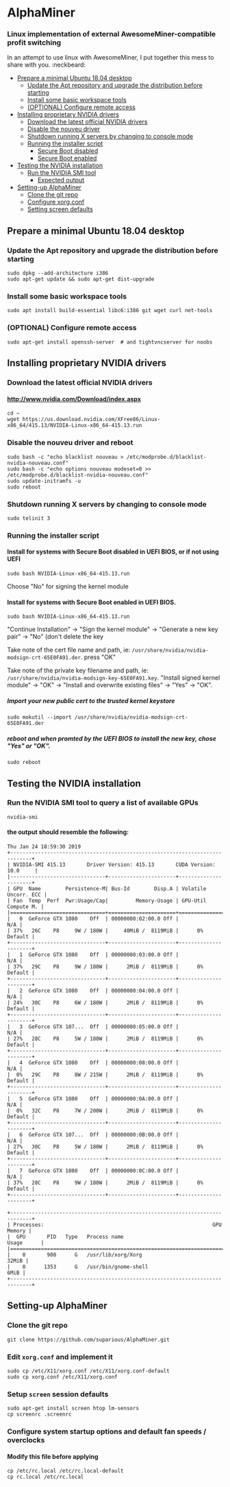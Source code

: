 # AlphaMiner

### Linux implementation of external AwesomeMiner-compatible profit switching

In an attempt to use linux with AwesomeMiner, I put together this mess to share with you. :neckbeard:


- [Prepare a minimal Ubuntu 18.04 desktop](#heading-1)
  * [Update the Apt repository and upgrade the distribution before starting](#sub-heading-1)
  * [Install some basic workspace tools](#sub-heading-2)
  * [(OPTIONAL) Configure remote access](#sub-heading-3)
- [Installing proprietary NVIDIA drivers](#heading-2)
  * [Download the latest official NVIDIA drivers](#sub-heading-1)
  * [Disable the nouveu driver](#sub-heading-2)
  * [Shutdown running X servers by changing to console mode](#sub-heading-3)
  * [Running the installer script](#sub-heading-4)
    + [Secure Boot disabled](#sub-sub-heading-1)
    + [Secure Boot enabled](#sub-sub-heading-2)
- [Testing the NVIDIA installation](#heading-3)
  * [Run the NVIDIA SMI tool](#sub-heading-1)
    + [Expected output](#sub-sub-heading-1)
- [Setting-up AlphaMiner](#heading-4)
  * [Clone the git repo](#sub-heading-1)
  * [Configure xorg.conf](#sub-heading-1)
  * [Setting screen defaults](#sub-heading-1)


## Prepare a minimal Ubuntu 18.04 desktop

### Update the Apt repository and upgrade the distribution before starting
```
sudo dpkg --add-architecture i386
sudo apt-get update && sudo apt-get dist-upgrade
```

### Install some basic workspace tools
```
sudo apt install build-essential libc6:i386 git wget curl net-tools
```

### (OPTIONAL) Configure remote access
```
sudo apt-get install openssh-server  # and tightvncserver for noobs
```

## Installing proprietary NVIDIA drivers 
### Download the latest official NVIDIA drivers
#### http://www.nvidia.com/Download/index.aspx
```
cd ~
wget https://us.download.nvidia.com/XFree86/Linux-x86_64/415.13/NVIDIA-Linux-x86_64-415.13.run
```

### Disable the nouveu driver and reboot
```
sudo bash -c "echo blacklist nouveau > /etc/modprobe.d/blacklist-nvidia-nouveau.conf"
sudo bash -c "echo options nouveau modeset=0 >> /etc/modprobe.d/blacklist-nvidia-nouveau.conf"
sudo update-initramfs -u
sudo reboot
```

### Shutdown running X servers by changing to console mode
```
sudo telinit 3
```
### Running the installer script
#### Install for systems with Secure Boot disabled in UEFI BIOS, or if not using UEFI
```
sudo bash NVIDIA-Linux-x86_64-415.13.run
```
Choose "No" for signing the kernel module

#### Install for systems with Secure Boot enabled in UEFI BIOS.
```
sudo bash NVIDIA-Linux-x86_64-415.13.run
```
"Continue Installation" -> "Sign the kernel module" -> "Generate a new key pair" -> "No" (don't delete the key

Take note of the cert file name and path, ie: `/usr/share/nvidia/nvidia-modsign-crt-65E0FA91.der`.
press "OK"

Take note of the private key filename and path, ie: `/usr/share/nvidia/nvidia-modsign-key-65E0FA91.key`.
"Install signed kernel module" -> "OK" -> "Install and overwrite existing files" -> "Yes" -> "OK".

##### Import your new public cert to the trusted kernel keystore
```
sudo mokutil --import /usr/share/nvidia/nvidia-modsign-crt-65E0FA91.der
```

##### reboot and when promted by the UEFI BIOS to install the new key, chose "Yes" or "OK".
```
sudo reboot

```

## Testing the NVIDIA installation
### Run the NVIDIA SMI tool to query a list of available GPUs
```
nvidia-smi
```
#### the output should resemble the following:
```
Thu Jan 24 18:59:30 2019
+-----------------------------------------------------------------------------+
| NVIDIA-SMI 415.13       Driver Version: 415.13       CUDA Version: 10.0     |
|-------------------------------+----------------------+----------------------+
| GPU  Name        Persistence-M| Bus-Id        Disp.A | Volatile Uncorr. ECC |
| Fan  Temp  Perf  Pwr:Usage/Cap|         Memory-Usage | GPU-Util  Compute M. |
|===============================+======================+======================|
|   0  GeForce GTX 1080    Off  | 00000000:02:00.0 Off |                  N/A |
| 37%   26C    P8     9W / 180W |     40MiB /  8119MiB |      0%      Default |
+-------------------------------+----------------------+----------------------+
|   1  GeForce GTX 1080    Off  | 00000000:03:00.0 Off |                  N/A |
| 37%   29C    P8     9W / 180W |      2MiB /  8119MiB |      0%      Default |
+-------------------------------+----------------------+----------------------+
|   2  GeForce GTX 1080    Off  | 00000000:04:00.0 Off |                  N/A |
| 24%   30C    P8     6W / 180W |      2MiB /  8119MiB |      0%      Default |
+-------------------------------+----------------------+----------------------+
|   3  GeForce GTX 107...  Off  | 00000000:05:00.0 Off |                  N/A |
| 27%   28C    P8     5W / 180W |      2MiB /  8119MiB |      0%      Default |
+-------------------------------+----------------------+----------------------+
|   4  GeForce GTX 1080    Off  | 00000000:08:00.0 Off |                  N/A |
|  0%   29C    P8     8W / 215W |      2MiB /  8119MiB |      0%      Default |
+-------------------------------+----------------------+----------------------+
|   5  GeForce GTX 1080    Off  | 00000000:0A:00.0 Off |                  N/A |
|  0%   32C    P8     7W / 200W |      2MiB /  8119MiB |      0%      Default |
+-------------------------------+----------------------+----------------------+
|   6  GeForce GTX 107...  Off  | 00000000:0B:00.0 Off |                  N/A |
| 27%   30C    P8     5W / 180W |      2MiB /  8119MiB |      0%      Default |
+-------------------------------+----------------------+----------------------+
|   7  GeForce GTX 1080    Off  | 00000000:0C:00.0 Off |                  N/A |
| 37%   28C    P8     9W / 180W |      2MiB /  8119MiB |      0%      Default |
+-------------------------------+----------------------+----------------------+

+-----------------------------------------------------------------------------+
| Processes:                                                       GPU Memory |
|  GPU       PID   Type   Process name                             Usage      |
|=============================================================================|
|    0       908      G   /usr/lib/xorg/Xorg                            32MiB |
|    0      1353      G   /usr/bin/gnome-shell                           6MiB |
+-----------------------------------------------------------------------------+
```


## Setting-up AlphaMiner
### Clone the git repo
```
git clone https://github.com/suparious/AlphaMiner.git
```

### Edit `xorg.conf` and implement it
```
sudo cp /etc/X11/xorg.conf /etc/X11/xorg.conf-default
sudo cp xorg.conf /etc/X11/xorg.conf
```

### Setup `screen` session defaults
```
sudo apt-get install screen htop lm-sensors
cp screenrc .screenrc
```

### Configure system startup options and default fan speeds / overclocks
#### Modify this file before applying
```
cp /etc/rc.local /etc/rc.local-default
cp rc.local /etc/rc.local
```
